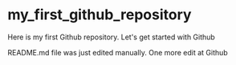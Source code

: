 # my_first_github_repository
Here is my first Github repository. Let's get started with Github

README.md file was just edited manually. One more edit at Github

